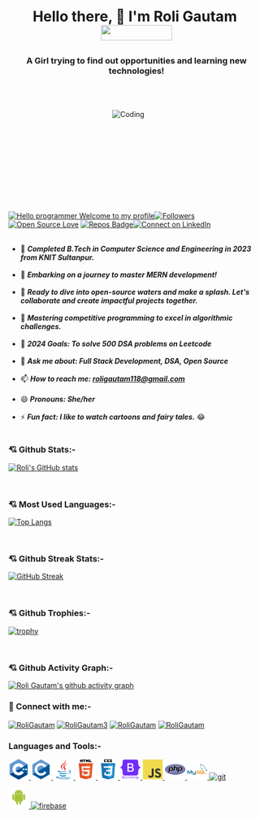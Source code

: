 <h1  align="center" > 
Hello there, 👋 I'm Roli Gautam&nbsp<img src="https://media.giphy.com/media/ACdlsmViQciA8BfGp3/giphy.gif"  width=140px height=30px></h1>
<h3 align="center">A Girl trying to find out opportunities and learning new technologies!</h3>
</br></br></br>
<img align="right" alt="Coding" width="300" height="200" src="https://media.giphy.com/media/LDq2GbcTDmT83L1r3X/giphy.gif">

[![Hello programmer Welcome to my profile](https://img.shields.io/badge/Hello_Developers-Welcome-gold.svg?style=flat&logo=github)](https://github.com/RoliGautam)[![Followers](https://img.shields.io/github/followers/RoliGautam?style=social)](https://github.com/RoliGautam?tab=followers) [![Open Source Love](https://badges.frapsoft.com/os/v2/open-source.svg?v=103)](https://github.com/RoliGautam) [![Repos Badge](https://badges.pufler.dev/repos/RoliGautam)](https://github.com/RoliGautam?tab=repositories)[![Connect on LinkedIn](https://img.shields.io/badge/--linkedin?label=LinkedIn&logo=LinkedIn&style=social)](https://www.linkedin.com/in/roli-gautam4/)
<br><br>


- 🔭 ***Completed B.Tech in Computer Science and Engineering in 2023 from KNIT Sultanpur.***</br></br>
- 🌱 ***Embarking on a journey to master MERN development!***</br></br>
- 👯 ***Ready to dive into open-source waters and make a splash. Let's collaborate and create impactful projects together.***</br></br>
- 🥅 ***Mastering competitive programming to excel in algorithmic challenges.***</br></br>
- 🎯 ***2024 Goals: To solve 500 DSA problems on Leetcode***</br></br>
- 💬 ***Ask me about: Full Stack Development, DSA, Open Source***</br></br>
- 📫 ***How to reach me: roligautam118@gmail.com***</br></br>
- 😄 ***Pronouns: She/her***</br></br>
- ⚡ ***Fun fact: I like to watch cartoons and fairy tales.*** 😂</br></br>

### 💘 Github Stats:-
[![Roli's GitHub stats](https://github-readme-stats.vercel.app/api?username=RoliGautam&theme=radical)](https://github.com/RoliGautam/github-readme-stats)

</br>

### 💘 Most Used Languages:-
[![Top Langs](https://github-readme-stats.vercel.app/api/top-langs/?username=RoliGautam&layout=compact&theme=vision-friendly-dark&langs_count=6)](https://github.com/RoliGautam/github-readme-stats)

</br>

### 💘 Github Streak Stats:-
[![GitHub Streak](https://github-readme-streak-stats.herokuapp.com/?user=RoliGautam&theme=tokyonight)](https://github.com/RoliGautam/github-readme-streak-stats)

</br>


### 💘 Github Trophies:-
[![trophy](https://github-profile-trophy.vercel.app/?username=RoliGautam&theme=gruvbox)](https://github.com/RoliGautam/github-profile-trophy)

</br>

### 💘 Github Activity Graph:-
[![Roli Gautam's github activity graph](https://activity-graph.herokuapp.com/graph?username=RoliGautam&theme=redical)](https://github.com/RoliGautam/github-readme-activity-graph)

<h3 align="left">🤝 Connect with me:-</h3>
<p align="left">
<a href="https://www.linkedin.com/in/roli-gautam4/" target="blank"><img align="center" src="https://cdn.jsdelivr.net/npm/simple-icons@3.0.1/icons/linkedin.svg" alt="RoliGautam" height="30" width="40" /></a>
 <a href="https://twitter.com/RoliGautam3?s=08" target="blank"><img align="center" src="https://cdn.jsdelivr.net/npm/simple-icons@3.0.1/icons/twitter.svg" alt="RoliGautam3" height="30" width="40" /></a> 
<a href="https://www.instagram.com/rg.6377/" target="blank"><img align="center" src="https://cdn.jsdelivr.net/npm/simple-icons@3.0.1/icons/instagram.svg" alt="RoliGautam" height="30" width="40"/></a>
<a href="https://www.facebook.com/roli.gautam.5473" target="blank"><img align="center" src="https://cdn.jsdelivr.net/npm/simple-icons@3.0.1/icons/facebook.svg" alt="RoliGautam" height="30" width="40" /></a>
</p>


<h3 align="left">Languages and Tools:-</h3>
<p align="left"> 
  <a href="https://www.w3schools.com/cpp/" target="_blank"> <img src="https://raw.githubusercontent.com/devicons/devicon/master/icons/cplusplus/cplusplus-original.svg" alt="cplusplus" width="40" height="40"/> </a>
  <a href="https://www.cprogramming.com/" target="_blank"> <img src="https://raw.githubusercontent.com/devicons/devicon/master/icons/c/c-original.svg" alt="c" width="40" height="40"/> </a>
<a href="https://www.java.com" target="_blank"> <img src="https://raw.githubusercontent.com/devicons/devicon/master/icons/java/java-original.svg" alt="java" width="40" height="40"/> </a> 
<a href="https://www.w3.org/html/" target="_blank"> <img src="https://raw.githubusercontent.com/devicons/devicon/master/icons/html5/html5-original-wordmark.svg" alt="html5" width="40" height="40"/> </a> 
<a href="https://www.w3schools.com/css/" target="_blank"> <img src="https://raw.githubusercontent.com/devicons/devicon/master/icons/css3/css3-original-wordmark.svg" alt="css3" width="40" height="40"/> </a> 
 <a href="https://getbootstrap.com" target="_blank"> <img src="https://raw.githubusercontent.com/devicons/devicon/master/icons/bootstrap/bootstrap-plain-wordmark.svg" alt="bootstrap" width="40" height="40"/> </a> 
 <a href="https://developer.mozilla.org/en-US/docs/Web/JavaScript" target="_blank"> <img src="https://raw.githubusercontent.com/devicons/devicon/master/icons/javascript/javascript-original.svg" alt="javascript" width="40" height="40"/> </a> 
<a href="https://www.php.net" target="_blank"> <img src="https://raw.githubusercontent.com/devicons/devicon/master/icons/php/php-original.svg" alt="php" width="40" height="40"/> </a>
<a href="https://www.mysql.com/" target="_blank"> <img src="https://raw.githubusercontent.com/devicons/devicon/master/icons/mysql/mysql-original-wordmark.svg" alt="mysql" width="40" height="40"/> </a> <a href="https://git-scm.com/" target="_blank"> <img src="https://www.vectorlogo.zone/logos/git-scm/git-scm-icon.svg" alt="git" width="40" height="40"/> </a>  </p>
<a href="https://developer.android.com" target="_blank"> <img src="https://raw.githubusercontent.com/devicons/devicon/master/icons/android/android-original-wordmark.svg" alt="android" width="40" height="40"/> </a><a href="https://firebase.google.com/" target="_blank"> <img src="https://www.vectorlogo.zone/logos/firebase/firebase-icon.svg" alt="firebase" width="40" height="40"/> </a> 

